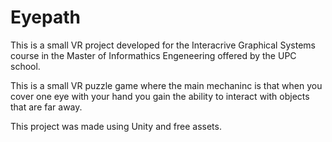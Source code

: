 # Eyepath

This is a small VR project developed for the Interacrive Graphical Systems course in the Master of Informathics Engeneering offered by the UPC school. 

This is a small VR puzzle game where the main mechaninc is that when you cover one eye with your hand you gain the ability to interact with objects that are far away.

This project was made using Unity and free assets. 

